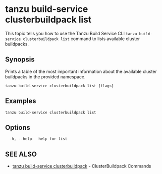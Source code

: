 # tanzu build-service clusterbuildpack list

This topic tells you how to use the Tanzu Build Service CLI `tanzu build-service clusterbuildpack list`
command to lists available cluster buildpacks.

## Synopsis

Prints a table of the most important information about the available cluster buildpacks in the provided namespace.

```console
tanzu build-service clusterbuildpack list [flags]
```

## Examples

```console
tanzu build-service clusterbuildpack list
```

## Options

```console
  -h, --help   help for list
```

## SEE ALSO

* [tanzu build-service clusterbuildpack](tanzu_build-service_clusterbuildpack.hbs.md)	 - ClusterBuildpack Commands
